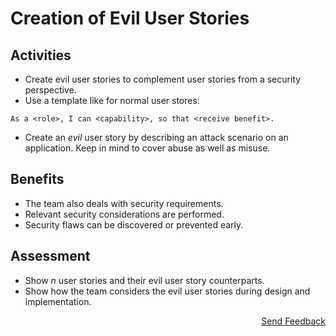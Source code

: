 # Creation of Evil User Stories

## Activities

- Create evil user stories to complement user stories from a security perspective.
- Use a template like for normal user stores:
```
As a <role>, I can <capability>, so that <receive benefit>.
```
- Create an *evil* user story by describing an attack scenario on an application. Keep in mind to cover abuse as well as misuse.

## Benefits

- The team also deals with security requirements.
- Relevant security considerations are performed.
- Security flaws can be discovered or prevented early.

## Assessment

- Show *n* user stories and their evil user story counterparts.
- Show how the team considers the evil user stories during design and implementation.

<p align="right"><a href="https://www.surveymonkey.de/r/MNWNVRB">Send Feedback</a></p>
